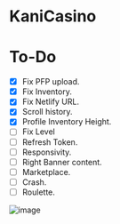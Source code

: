 # KaniCasino

# To-Do
- [x] Fix PFP upload.
- [x] Fix Inventory.
- [x] Fix Netlify URL.
- [x] Scroll history.
- [x] Profile Inventory Height.
- [ ] Fix Level
- [ ] Refresh Token.
- [ ] Responsivity.
- [ ] Right Banner content.
- [ ] Marketplace.
- [ ] Crash.
- [ ] Roulette.

![image](https://user-images.githubusercontent.com/65428910/235279117-30bfaaa1-b8c5-46ae-9880-2b8b209c35c4.png)
